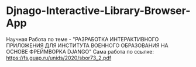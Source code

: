 # Djnago-Interactive-Library-Browser-App
Научная Работа по теме - "РАЗРАБОТКА ИНТЕРАКТИВНОГО ПРИЛОЖЕНИЯ ДЛЯ ИНСТИТУТА ВОЕННОГО ОБРАЗОВАНИЯ НА ОСНОВЕ ФРЕЙМВОРКА DJANGO"
Сама работа по ссылке: https://fs.guap.ru/unids/2020/sbor73_2.pdf
